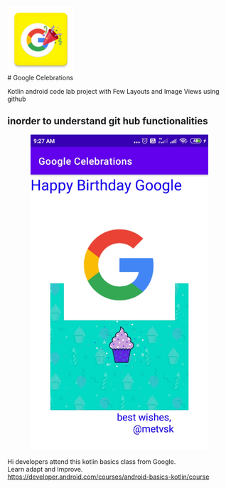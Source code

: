 <div><img src="/app/src/main/res/mipmap-xxhdpi/ic_launcher.png" width="150px"</img></div>
# Google Celebrations

Kotlin android code lab project with Few Layouts and Image Views using github</br>
## inorder to understand git hub functionalities


<div align="center">
    <img src="/screenshots/shot1.jpg" width="400px"</img>
</div>


Hi developers attend this kotlin basics class from Google.</br>
Learn adapt and Improve.</br>
https://developer.android.com/courses/android-basics-kotlin/course
